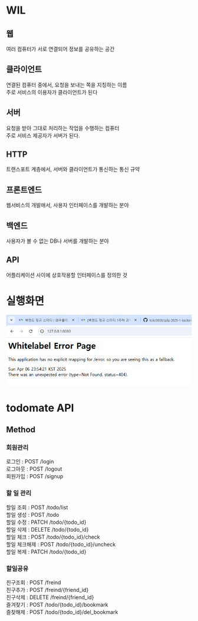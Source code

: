 # WIL
## 웹
여러 컴퓨터가 서로 연결되어 정보를 공유하는 공간
## 클라이언트
연결된 컴퓨터 중에서, 요청을 보내는 쪽을 지칭하는 이름</br>
주로 서비스의 이용자가 클라이언트가 된다
## 서버
요청을 받아 그대로 처리하는 작업을 수행하는 컴퓨터</br>
주로 서비스 제공자가 서버가 된다.

## HTTP
트랜스포트 계층에서, 서버와 클라이언트가 통신하는 통신 규약

## 프론트엔드
웹서비스의 개발애서, 사용자 인터페이스를 개발하는 분야

## 백엔드
사용자가 볼 수 없는 DB나 서버를 개발하는 분야

## API
어플리케이션 사이에 상호작용할 인터페이스를 정의한 것

# 실행화면
![week1_Capture.PNG](week1_Capture.PNG)

# todomate API
## Method
### 회원관리
로그인 : POST /login </br>
로그아웃 : POST /logout</br>
회원가입 : POST /signup</br>
### 할 일 관리</br>
할일 조회 : POST  /todo/list</br>
할일 생성 : POST /todo</br>
할일 수정 : PATCH /todo/{todo_id}</br>
할일 삭제 : DELETE /todo/{todo_id}</br>
할일 체크 : POST /todo/{todo_id}/check</br>
할일 체크해제 : POST /todo/{todo_id}/uncheck</br>
할일 복제 : PATCH /todo/{todo_id}</br>
### 할일공유
친구조회 : POST  /freind</br>
친구추가 : POST  /freind/{friend_id}</br>
친구삭제 : DELETE  /freind/{friend_id}</br>
즐겨찾기 : POST /todo/{todo_id}/bookmark</br>
즐찾해제 : POST /todo/{todo_id}/del_bookmark</br>